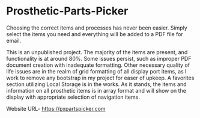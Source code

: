 # Prosthetic-Parts-Picker
Choosing the correct items and processes has never been easier. Simply select the items you need and everything will be added to a PDF file for email. 

This is an unpublished project. The majority of the items are present, and functionality is at around 80%. Some issues persist, such as improper PDF document creation with inadequate formatting. Other necessary quality of life issues are in the realm of grid formatting of all display port items, as I work to remove any bootstrap in my project for easer of upkeep. A favorites section utilizing Local Storage is in the works. As it stands, the items and information on all prosthetic items is in array format and will show on the display with appropriate selection of navigation items. 

Website URL- https://pxpartspicker.com

